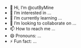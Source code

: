 - 👋 Hi, I’m @cutByMine
- 👀 I’m interested in ...
- 🌱 I’m currently learning ...
- 💞️ I’m looking to collaborate on ...
- 📫 How to reach me ...
- 😄 Pronouns: ...
- ⚡ Fun fact: ...

<!---
cutByMine/cutByMine is a ✨ special ✨ repository because its `README.md` (this file) appears on your GitHub profile.
You can click the Preview link to take a look at your changes.
--->
